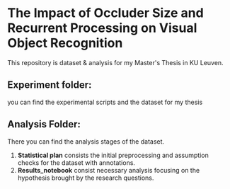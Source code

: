 # The Impact of Occluder Size and Recurrent Processing on Visual Object Recognition 
This repository is dataset & analysis for my Master's Thesis in KU Leuven.
## Experiment folder: 
you can find the experimental scripts and the dataset for my thesis
##  Analysis Folder:
There you can find the analysis stages of the dataset.
1. **Statistical plan** consists the initial preprocessing and assumption checks for the dataset with annotations.
2. **Results_notebook** consist necessary analysis focusing on the hypothesis brought by the research questions.
